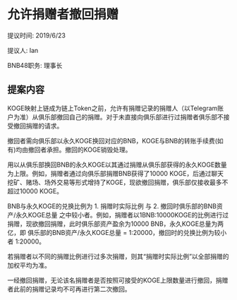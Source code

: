 # 允许捐赠者撤回捐赠
提议时间: 2019/6/23

提议人: Ian

BNB48职务: 理事长

## 提案内容
KOGE映射上链成为链上Token之前，允许有捐赠记录的捐赠人（以Telegram账户为准）从俱乐部撤回自己的捐赠。对于未直接向俱乐部进行过捐赠者俱乐部不接受撤回捐赠的请求。

撤回者需向俱乐部以永久KOGE换回对应的BNB，KOGE与BNB的转账手续费(如有)均由撤回者承担。撤回的KOGE销毁处理。

用以从俱乐部换回BNB的永久KOGE以其通过捐赠从俱乐部获得的永久KOGE数量为上限。例如，捐赠者通过向俱乐部捐赠BNB获得了10000 KOGE，后通过聊天挖矿、赌场、场外交易等形式增持了KOGE，现欲撤回捐赠，俱乐部仅接收最多不超过10000 KOGE。

BNB与永久KOGE的兑换比例为 1. 捐赠时实际比例 与 2. 撤回时俱乐部的BNB资产/永久KOGE总量 之中较小者。例如，捐赠者以1BNB:10000KOGE的比例进行过捐赠，现欲撤回捐赠，此时俱乐部资产盈余为10000 BNB，永久KOGE总量为两亿，即 俱乐部的BNB资产/永久KOGE总量 = 1:20000，撤回时的兑换比例为较小者 1:20000。

若捐赠者以不同的捐赠比例进行过多次捐赠，则其“捐赠时实际比例”以全部捐赠的加权平均为准。

一经撤回捐赠，无论该名捐赠者是否按照可接受的KOGE上限数量进行撤回，捐赠者此前的捐赠记录均不可再进行第二次撤回。
